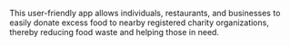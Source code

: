 This user-friendly app allows individuals, restaurants, and businesses to easily
donate excess food to nearby registered charity organizations, thereby reducing
food waste and helping those in need.
